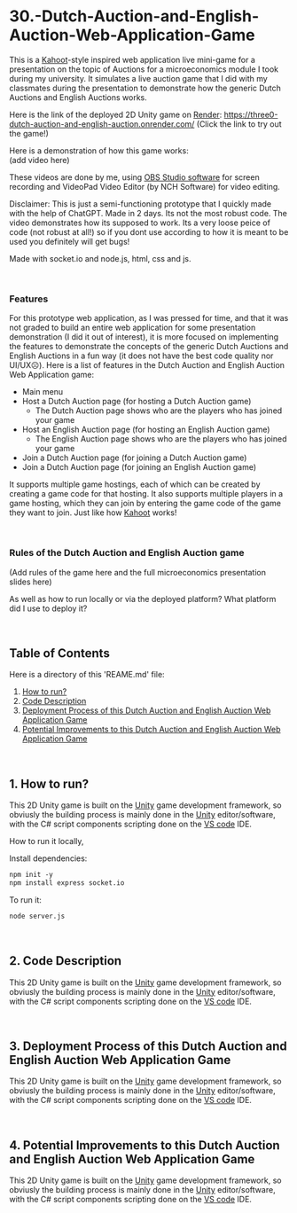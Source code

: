 # 30.-Dutch-Auction-and-English-Auction-Web-Application-Game
This is a [Kahoot](https://kahoot.it/)-style inspired web application live mini-game for a presentation on the topic of Auctions for a microeconomics module I took during my university. It simulates a live auction game that I did with my classmates during the presentation to demonstrate how the generic Dutch Auctions and English Auctions works. 

Here is the link of the deployed 2D Unity game on [Render](https://render.com/): https://three0-dutch-auction-and-english-auction.onrender.com/ (Click the link to try out the game!)

Here is a demonstration of how this game works:  
(add video here)

These videos are done by me, using [OBS Studio software](https://obsproject.com/) for screen recording and VideoPad Video Editor (by NCH Software) for video editing.

Disclaimer: This is just a semi-functioning prototype that I quickly made with the help of ChatGPT. Made in 2 days. Its not the most robust code. The video demonstrates how its supposed to work. Its a very loose peice of code (not robust at all!) so if you dont use according to how it is meant to be used you definitely will get bugs!

Made with socket.io and node.js, html, css and js.

<br>

### Features
For this prototype web application, as I was pressed for time, and that it was not graded to build an entire web application for some presentation demonstration (I did it out of interest), it is more focused on implementing the features to demonstrate the concepts of the generic Dutch Auctions and English Auctions in a fun way (it does not have the best code quality nor UI/UX☹️). Here is a list of features in the Dutch Auction and English Auction Web Application game:  
- Main menu
- Host a Dutch Auction page (for hosting a Dutch Auction game)
  - The Dutch Auction page shows who are the players who has joined your game
- Host an English Auction page (for hosting an English Auction game)
  - The English Auction page shows who are the players who has joined your game
- Join a Dutch Auction page (for joining a Dutch Auction game)
- Join a Dutch Auction page (for joining an English Auction game)

It supports multiple game hostings, each of which can be created by creating a game code for that hosting. It also supports multiple players in a game hosting, which they can join by entering the game code of the game they want to join. Just like how [Kahoot](https://kahoot.it/) works!

<br>

### Rules of the Dutch Auction and English Auction game


(Add rules of the game here and the full microeconomics presentation slides here)

As well as how to run locally or via the deployed platform? What platform did I use to deploy it?

<br>

## Table of Contents
Here is a directory of this 'REAME.md' file:
1. [How to run?](#howtorun)
1. [Code Description](#codedescription)
2. [Deployment Process of this Dutch Auction and English Auction Web Application Game](#deploymentprocess)
3. [Potential Improvements to this Dutch Auction and English Auction Web Application Game](#potentialimprovements)

<br>

## 1. How to run? <a name = "buildingprocess"></a>
This 2D Unity game is built on the [Unity](https://unity.com/) game development framework, so obviusly the building process is mainly done in the [Unity](https://unity.com/) editor/software, with the C# script components scripting done on the [VS code](https://code.visualstudio.com/) IDE. 

How to run it locally,

Install dependencies:
```txt
npm init -y
npm install express socket.io
```

To run it:
```txt
node server.js
```

<br>

## 2. Code Description <a name = "codedescription"></a>
This 2D Unity game is built on the [Unity](https://unity.com/) game development framework, so obviusly the building process is mainly done in the [Unity](https://unity.com/) editor/software, with the C# script components scripting done on the [VS code](https://code.visualstudio.com/) IDE. 

<br>

## 3. Deployment Process of this Dutch Auction and English Auction Web Application Game <a name = "deploymentprocess"></a>
This 2D Unity game is built on the [Unity](https://unity.com/) game development framework, so obviusly the building process is mainly done in the [Unity](https://unity.com/) editor/software, with the C# script components scripting done on the [VS code](https://code.visualstudio.com/) IDE. 

<br>

## 4. Potential Improvements to this Dutch Auction and English Auction Web Application Game <a name = "potentialimprovements"></a>
This 2D Unity game is built on the [Unity](https://unity.com/) game development framework, so obviusly the building process is mainly done in the [Unity](https://unity.com/) editor/software, with the C# script components scripting done on the [VS code](https://code.visualstudio.com/) IDE. 

<br>
